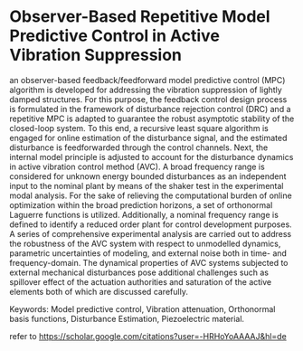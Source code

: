 # Observer-Based Repetitive Model Predictive Control in Active Vibration Suppression

an observer-based feedback/feedforward model predictive control (MPC) algorithm is developed for addressing the vibration suppression of lightly damped structures. For this purpose, the feedback control design process is formulated in the framework of disturbance rejection control (DRC) and a repetitive MPC is adapted to guarantee the robust asymptotic stability of the closed-loop system. To this end, a recursive least square algorithm is engaged for online estimation of the disturbance signal, and the estimated disturbance is feedforwarded through the control channels. Next, the internal model principle is adjusted to account for the disturbance dynamics in active vibration control method (AVC). A broad frequency range is considered for unknown energy bounded disturbances as an independent input to the nominal plant by means of the shaker test in the experimental modal analysis. For the sake of relieving the computational burden of online optimization within the broad prediction horizons, a set of orthonormal Laguerre functions is utilized. Additionally, a nominal frequency range is defined to identify a reduced order plant for control development purposes. A series of comprehensive experimental analysis are carried out to address the robustness of the AVC system with respect to unmodelled dynamics, parametric uncertainties of modeling, and external noise both in time- and frequency-domain. The dynamical properties of AVC systems subjected to external mechanical disturbances pose additional challenges such as spillover effect of the actuation authorities and saturation of the active elements both of which are discussed carefully.

Keywords: Model predictive control, Vibration attenuation, Orthonormal basis functions, Disturbance Estimation, Piezoelectric material.


refer to https://scholar.google.com/citations?user=-HRHoYoAAAAJ&hl=de
